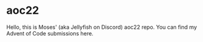 # aoc22

Hello, this is Moses' (aka Jellyfish on Discord) aoc22 repo. You can find my Advent of Code submissions here.
